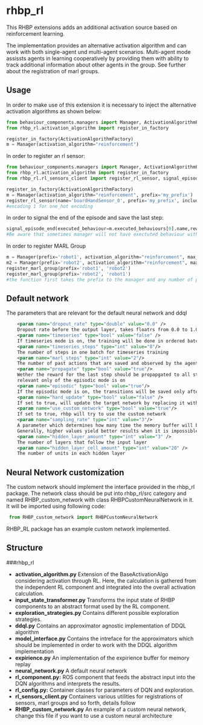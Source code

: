 # rhbp_rl

This RHBP extensions adds an additional activation source based on
reinforcement learning. 

The implementation provides an alternative activation algorithm and can work with both single-agent und multi-agent scenarios. Multi-agent mode assissts agents in learning 
cooperatively by providing them with ability to track additional information about other agents
in the group. See further about the registration of marl groups. 


## Usage

In order to make use of this extension it is necessary to inject the alternative
activation algorithms as shown below:

```python
from behaviour_components.managers import Manager, ActivationAlgorithmFactory
from rhbp_rl.activation_algorithm import register_in_factory

register_in_factory(ActivationAlgorithmFactory)
m = Manager(activation_algorithm="reinforcement")

```

In order to register an rl sensor:

```python
from behaviour_components.managers import Manager, ActivationAlgorithmFactory
from rhbp_rl.activation_algorithm import register_in_factory
from rhbp_rl.rl_sensors_client import register_rl_sensor, signal_episode_end

register_in_factory(ActivationAlgorithmFactory)
m = Manager(activation_algorithm="reinforcement", prefix='my_prefix')
register_rl_sensor(name='boardHandSensor_0', prefix='my_prefix', include_in_rl=True, state_space=3, encoding=1)
#encoding 1 for one_hot encoding
```
In order to signal the end of the episode and save the last step:

```python
signal_episode_end(executed_behaviour=m.executed_behaviours[0].name,reward=2, prefix='my_prefix')
#Be aware that sometimes manager will not have exectuted behaviour with index 0, it is recommended to catch the execption (IndexError) and provide default behvaiour
```

In order to register MARL Group
```python
m = Manager(prefix='robot1', activation_algorithm="reinforcement", max_parallel_behaviours=1)
m2 = Manager(prefix='robot2', activation_algorithm="reinforcement", max_parallel_behaviours=1)
register_marl_group(prefix='robot1', 'robot2')
register_marl_group(prefix='robot2', 'robot1')
#the function first takes the prefix to the manager and any number of prefixes for other managers that are part of the marl group
```


## Default network 
The parameters that are relevant for the default neural network and ddql
```xml
    <param name="dropout_rate" type="double" value="0.0" />
    Dropout rate before the output layer, takes floatrs from 0.0 to 1.0
    <param name="timeseries" type="bool" value="false" />
    If timeseries mode is on, the training will be done in ordered batches. Important: If you want to use timeseries mode, you will need CUDA supporting GPU because the default variation NN implemented via tensorflow uses CUDNNLSTM cell as recurrent layer.
    <param name="timeseries_steps" type="int" value="8"/>
    The number of steps in one batch for timeseries training
    <param name="marl_steps" type="int" value="2"/>
    The number of past actions that are saved and observed by the agents in the marl group
    <param name="propagate" type="bool" value="true"/>
    Wether the reward for the last step should be propapgated to all steps in the episode or not,
    relevant only of the episodic mode is on
    <param name="episodic" type="bool" value="true"/>
    If the episodic mode is on, the transitions will be saved only after the episode has ended and it was signalled by the previous mentioned signal
    <param name="hard_update" type="bool" value="false" />
    If set to true, will update the target network by replacing it with the q-network instead of gradually updating it
    <param name="use_custom_network" type="bool" value="true"/>
    If set to true, rhbp will try to use the custom network
    <param name="sampling_rate" type="int" value="3"/>
    A parameter which determines how many time the memory buffer will be sampled during each training phase. 
    Generally, higher values yield better results when it is impossible to use large batches (upwards of hundreds of examples), which can be explained by the networks forgetfullness.
    <param name="hidden_layer_amount" type="int" value="3" />
    The number of layers that follow the input layer
    <param name="hidden_layer_cell_amount" type="int" value="20" />
    The number of units in each hidden layer
```

## Neural Network customization
The custom network should implement the interface provided in the rhbp_rl package. 
The network class should be put into rhbp_rl/src category and named RHBP_custom_network with class RHBPCustomNeuralNetwork in it. It will be imported using following code:

```python
 from RHBP_custom_network import RHBPCustomNeuralNetwork
```
RHBP_RL package has an example custom network implemented.

## Structure

###rhbp_rl
* **activation_algorithm.py** Extension of the BaseActivationAlgo considering activation through RL. Here, the calculation is gathered from the independent RL component and integrated into the overall activation calculation.
* **input_state_transformer.py** Transforms the input state of RHBP components to an abstract format used by the RL component.
* **exploration_strategies.py** Contains different possible exploration strategies. 
* **ddql.py** Contains an approximator agnostic implementation of DDQL algorithm
* **model_interface.py** Contains the intreface for the approximators which should be implemented in order to work with the DDQL algorithm implementation
* **expirience.py** An implementation of the expirience buffer for memory replay
* **neural_network.py** A default neural network 
* **rl_component.py:** ROS component that feeds the abstract input into the DQN algorithms and interprets the results.
* **rl_config.py:** Container classes for parameters of DQN and exploration.
* **rl_sensors_client.py** Containers various utilities for registrations of sensors, marl groups and so forth, details follow
* **RHBP_custom_network.py** An example of a custom neural network, change this file if you want to use a custom neural architecture


